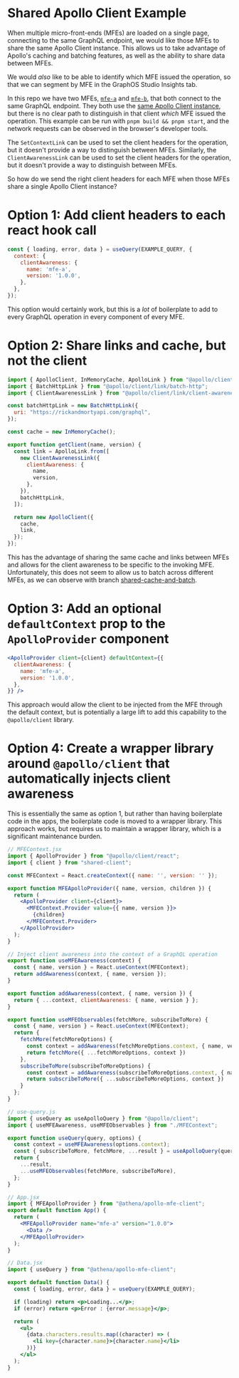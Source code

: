 # Shared Apollo Client Example

When multiple micro-front-ends (MFEs) are loaded on a single page, connecting to the same GraphQL endpoint, we would like those MFEs to share the same Apollo Client instance. This allows us to take advantage of Apollo's caching and batching features, as well as the ability to share data between MFEs.

We would *also* like to be able to identify which MFE issued the operation, so that we can segment by MFE in the GraphOS Studio Insights tab.

In this repo we have two MFEs, [`mfe-a`](./packages/mfe-a/bundle.jsx) and [`mfe-b`](./packages/mfe-b/bundle.jsx), that both connect to the same GraphQL endpoint. They both use the [same Apollo Client instance](./packages/shared-client/index.mjs), but there is no clear path to distinguish in that client _which_ MFE issued the operation. This example can be run with `pnpm build && pnpm start`, and the network requests can be observed in the browser's developer tools.

The `SetContextLink` can be used to set the client headers for the operation, but it doesn't provide a way to distinguish between MFEs. Similarly, the `ClientAwarenessLink` can be used to set the client headers for the operation, but it doesn't provide a way to distinguish between MFEs.

So how do we send the right client headers for each MFE when those MFEs share a single Apollo Client instance?

# Option 1: Add client headers to each react hook call
```jsx
const { loading, error, data } = useQuery(EXAMPLE_QUERY, {
  context: {
    clientAwareness: {
      name: 'mfe-a',
      version: '1.0.0',
    },
  },
});
```

This option would certainly work, but this is a _lot_ of boilerplate to add to every GraphQL operation in every component of every MFE.

# Option 2: Share links and cache, but not the client
```js
import { ApolloClient, InMemoryCache, ApolloLink } from "@apollo/client";
import { BatchHttpLink } from "@apollo/client/link/batch-http";
import { ClientAwarenessLink } from "@apollo/client/link/client-awareness";

const batchHttpLink = new BatchHttpLink({
  uri: "https://rickandmortyapi.com/graphql",
});

const cache = new InMemoryCache();

export function getClient(name, version) {
  const link = ApolloLink.from([
    new ClientAwarenessLink({
      clientAwareness: {
        name,
        version,
      },
    }),
    batchHttpLink,
  ]);

  return new ApolloClient({
    cache,
    link,
  });
});
```

This has the advantage of sharing the same cache and links between MFEs and allows for the client awareness to be specific to the invoking MFE. Unfortunately, this does not seem to allow us to batch across different MFEs, as we can observe with branch [shared-cache-and-batch](https://github.com/cbarringer/shared-apollo-client-example/tree/shared-cache-and-batch).

# Option 3: Add an optional `defaultContext` prop to the `ApolloProvider` component
```jsx
<ApolloProvider client={client} defaultContext={{
  clientAwareness: {
    name: 'mfe-a',
    version: '1.0.0',
  },
}} />
```

This approach would allow the client to be injected from the MFE through the default context, but is potentially a large lift to add this capability to the `@apollo/client` library.

# Option 4: Create a wrapper library around `@apollo/client` that automatically injects client awareness

This is essentially the same as option 1, but rather than having boilerplate code in the apps, the boilerplate code is moved to a wrapper library. This approach works, but requires us to maintain a wrapper library, which is a significant maintenance burden.

```jsx
// MFEContext.jsx
import { ApolloProvider } from "@apollo/client/react";
import { client } from "shared-client";

const MFEContext = React.createContext({ name: '', version: '' });

export function MFEApolloProvider({ name, version, children }) {
  return (
    <ApolloProvider client={client}>
      <MFEContext.Provider value={{ name, version }}>
        {children}
      </MFEContext.Provider>
    </ApolloProvider>
  );
}

// Inject client awareness into the context of a GraphQL operation
export function useMFEAwareness(context) {
  const { name, version } = React.useContext(MFEContext);
  return addAwareness(context, { name, version });
}

export function addAwareness(context, { name, version }) {
  return { ...context, clientAwareness: { name, version } };
}

export function useMFEObservables(fetchMore, subscribeToMore) {
  const { name, version } = React.useContext(MFEContext);
  return {
    fetchMore(fetchMoreOptions) {
      const context = addAwareness(fetchMoreOptions.context, { name, version });
      return fetchMore({ ...fetchMoreOptions, context })
    },
    subscribeToMore(subscribeToMoreOptions) {
      const context = addAwareness(subscribeToMoreOptions.context, { name, version });
      return subscribeToMore({ ...subscribeToMoreOptions, context })
    }
  };
}
```

```js
// use-query.js
import { useQuery as useApolloQuery } from "@apollo/client";
import { useMFEAwareness, useMFEObservables } from "./MFEContext";

export function useQuery(query, options) {
  const context = useMFEAwareness(options.context);
  const { subscribeToMore, fetchMore, ...result } = useApolloQuery(query, { ...options, context });
  return {
    ...result,
    ...useMFEObservables(fetchMore, subscribeToMore),
  };
}
```

```jsx
// App.jsx
import { MFEApolloProvider } from "@athena/apollo-mfe-client";
export default function App() {
  return (
    <MFEApolloProvider name="mfe-a" version="1.0.0">
      <Data />
    </MFEApolloProvider>
  );
}
```

```jsx
// Data.jsx
import { useQuery } from "@athena/apollo-mfe-client";

export default function Data() {
  const { loading, error, data } = useQuery(EXAMPLE_QUERY);

  if (loading) return <p>Loading...</p>;
  if (error) return <p>Error : {error.message}</p>;

  return (
    <ul>
      {data.characters.results.map((character) => (
        <li key={character.name}>{character.name}</li>
      ))}
    </ul>
  );
}
```
